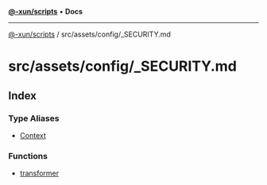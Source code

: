 [**@-xun/scripts**](../../../../README.md) • **Docs**

***

[@-xun/scripts](../../../../README.md) / src/assets/config/\_SECURITY.md

# src/assets/config/\_SECURITY.md

## Index

### Type Aliases

- [Context](type-aliases/Context.md)

### Functions

- [transformer](functions/transformer.md)
